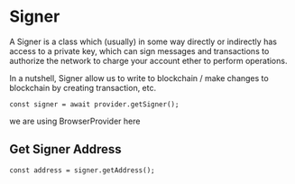 # Signer

A Signer is a class which (usually) in some way directly or indirectly has access to a private key, which can sign messages and transactions to authorize the network to charge your account ether to perform operations.

In a nutshell, Signer allow us to write to blockchain / make changes to blockchain by creating transaction, etc.

```
const signer = await provider.getSigner();
```
we are using BrowserProvider here

## Get Signer Address

```
const address = signer.getAddress();
```
